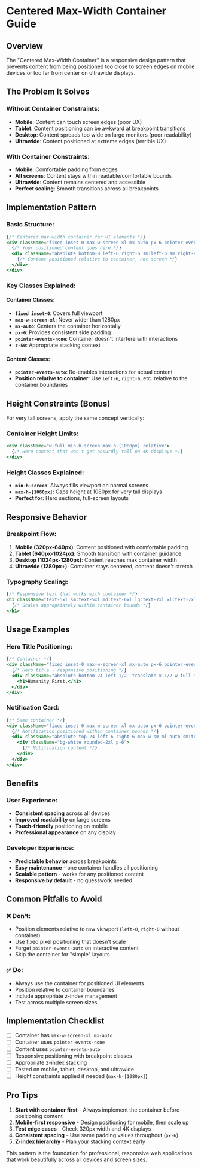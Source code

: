 # Centered Max-Width Container Guide

## Overview
The "Centered Max-Width Container" is a responsive design pattern that prevents content from being positioned too close to screen edges on mobile devices or too far from center on ultrawide displays.

## The Problem It Solves

### Without Container Constraints:
- **Mobile**: Content can touch screen edges (poor UX)
- **Tablet**: Content positioning can be awkward at breakpoint transitions  
- **Desktop**: Content spreads too wide on large monitors (poor readability)
- **Ultrawide**: Content positioned at extreme edges (terrible UX)

### With Container Constraints:
- **Mobile**: Comfortable padding from edges
- **All screens**: Content stays within readable/comfortable bounds
- **Ultrawide**: Content remains centered and accessible
- **Perfect scaling**: Smooth transitions across all breakpoints

## Implementation Pattern

### Basic Structure:
```jsx
{/* Centered max-width container for UI elements */}
<div className="fixed inset-0 max-w-screen-xl mx-auto px-6 pointer-events-none z-50">
  {/* Your positioned content goes here */}
  <div className="absolute bottom-8 left-6 right-6 sm:left-6 sm:right-auto">
    {/* Content positioned relative to container, not screen */}
  </div>
</div>
```

### Key Classes Explained:

#### Container Classes:
- **`fixed inset-0`**: Covers full viewport
- **`max-w-screen-xl`**: Never wider than 1280px
- **`mx-auto`**: Centers the container horizontally
- **`px-6`**: Provides consistent side padding
- **`pointer-events-none`**: Container doesn't interfere with interactions
- **`z-50`**: Appropriate stacking context

#### Content Classes:
- **`pointer-events-auto`**: Re-enables interactions for actual content
- **Position relative to container**: Use `left-6`, `right-6`, etc. relative to the container boundaries

## Height Constraints (Bonus)

For very tall screens, apply the same concept vertically:

### Container Height Limits:
```jsx
<div className="w-full min-h-screen max-h-[1080px] relative">
  {/* Hero content that won't get absurdly tall on 4K displays */}
</div>
```

### Height Classes Explained:
- **`min-h-screen`**: Always fills viewport on normal screens
- **`max-h-[1080px]`**: Caps height at 1080px for very tall displays
- **Perfect for**: Hero sections, full-screen layouts

## Responsive Behavior

### Breakpoint Flow:
1. **Mobile (320px-640px)**: Content positioned with comfortable padding
2. **Tablet (640px-1024px)**: Smooth transition with container guidance  
3. **Desktop (1024px-1280px)**: Content reaches max container width
4. **Ultrawide (1280px+)**: Container stays centered, content doesn't stretch

### Typography Scaling:
```jsx
{/* Responsive text that works with container */}
<h1 className="text-5xl sm:text-5xl md:text-6xl lg:text-7xl xl:text-7xl">
  {/* Scales appropriately within container bounds */}
</h1>
```

## Usage Examples

### Hero Title Positioning:
```jsx
{/* Container */}
<div className="fixed inset-0 max-w-screen-xl mx-auto px-6 pointer-events-none z-50">
  {/* Hero title - responsive positioning */}
  <div className="absolute bottom-24 left-1/2 -translate-x-1/2 w-full max-w-4xl sm:bottom-16 sm:left-6 sm:translate-x-0 md:bottom-12 lg:bottom-8 pointer-events-auto">
    <h1>Humanity First.</h1>
  </div>
</div>
```

### Notification Card:
```jsx
{/* Same container */}
<div className="fixed inset-0 max-w-screen-xl mx-auto px-6 pointer-events-none z-50">
  {/* Notification positioned within container bounds */}
  <div className="absolute top-24 left-6 right-6 max-w-sm ml-auto sm:top-28 sm:left-auto sm:right-6 pointer-events-auto">
    <div className="bg-white rounded-2xl p-6">
      {/* Notification content */}
    </div>
  </div>
</div>
```

## Benefits

### User Experience:
- **Consistent spacing** across all devices
- **Improved readability** on large screens  
- **Touch-friendly** positioning on mobile
- **Professional appearance** on any display

### Developer Experience:
- **Predictable behavior** across breakpoints
- **Easy maintenance** - one container handles all positioning
- **Scalable pattern** - works for any positioned content
- **Responsive by default** - no guesswork needed

## Common Pitfalls to Avoid

### ❌ Don't:
- Position elements relative to raw viewport (`left-0`, `right-0` without container)
- Use fixed pixel positioning that doesn't scale
- Forget `pointer-events-auto` on interactive content
- Skip the container for "simple" layouts

### ✅ Do:
- Always use the container for positioned UI elements
- Position relative to container boundaries
- Include appropriate z-index management
- Test across multiple screen sizes

## Implementation Checklist

- [ ] Container has `max-w-screen-xl mx-auto`
- [ ] Container uses `pointer-events-none` 
- [ ] Content uses `pointer-events-auto`
- [ ] Responsive positioning with breakpoint classes
- [ ] Appropriate z-index stacking
- [ ] Tested on mobile, tablet, desktop, and ultrawide
- [ ] Height constraints applied if needed (`max-h-[1080px]`)

## Pro Tips

1. **Start with container first** - Always implement the container before positioning content
2. **Mobile-first responsive** - Design positioning for mobile, then scale up
3. **Test edge cases** - Check 320px width and 4K displays  
4. **Consistent spacing** - Use same padding values throughout (`px-6`)
5. **Z-index hierarchy** - Plan your stacking context early

This pattern is the foundation for professional, responsive web applications that work beautifully across all devices and screen sizes.